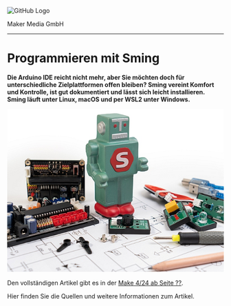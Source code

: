 ![GitHub Logo](http://www.heise.de/make/icons/make_logo.png)

Maker Media GmbH

***

# Programmieren mit Sming

**Die Arduino IDE reicht nicht mehr, aber Sie möchten doch für unterschiedliche Zielplattformen offen bleiben? Sming vereint Komfort und Kontrolle, ist gut dokumentiert und lässt sich leicht installieren. Sming läuft unter Linux, macOS und per WSL2 unter Windows.**



![Picture](./Aufmacher.jpg) 

Den vollständigen Artikel gibt es in der [Make 4/24 ab Seite ??]().



Hier finden Sie die Quellen und weitere Informationen zum Artikel.
